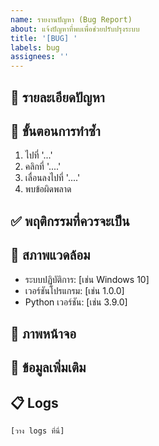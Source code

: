 ```yaml
---
name: รายงานปัญหา (Bug Report)
about: แจ้งปัญหาที่พบเพื่อช่วยปรับปรุงระบบ
title: '[BUG] '
labels: bug
assignees: ''
---
```


## 🐛 รายละเอียดปัญหา
<!-- อธิบายปัญหาที่พบอย่างชัดเจน -->

## 🔄 ขั้นตอนการทำซ้ำ
1. ไปที่ '...'
2. คลิกที่ '....'
3. เลื่อนลงไปที่ '....'
4. พบข้อผิดพลาด

## ✅ พฤติกรรมที่ควรจะเป็น
<!-- อธิบายว่าระบบควรจะทำงานอย่างไร -->

## 📱 สภาพแวดล้อม
 - ระบบปฏิบัติการ: [เช่น Windows 10]
 - เวอร์ชันโปรแกรม: [เช่น 1.0.0]
 - Python เวอร์ชัน: [เช่น 3.9.0]

## 📸 ภาพหน้าจอ
<!-- แนบภาพหน้าจอที่แสดงปัญหา (ถ้ามี) -->

## 📝 ข้อมูลเพิ่มเติม
<!-- ข้อมูลอื่นๆ ที่เกี่ยวข้องกับปัญหา -->

## 📋 Logs
<!-- แนบ error logs หรือ stack trace (ถ้ามี) -->
```
[วาง logs ที่นี่]
``` 